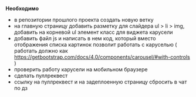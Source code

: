 **Необходимо**

- в репозитории прошлого проекта создать новую ветку
- на главную страницу добавить разметку для слайдера ul > li > img, добавить на корневой ul элемент класс для виджета карусели
- добавить файл js и написать в нем код, который вместо отображения списка картинок позволит работать с каруселью ( работать должно как https://getbootstrap.com/docs/4.0/components/carousel/#with-controls )
- проверить работу карусели на мобильном браузере
- сделать пуллреквест
- ссылку на пуллреквест и на задеплоенную страницу сбросить в чат по дз
